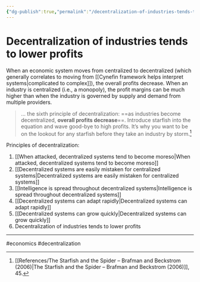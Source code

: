 ```yaml
---
{"dg-publish":true,"permalink":"/decentralization-of-industries-tends-to-lower-profits/"}
---
```



# Decentralization of industries tends to lower profits

When an economic system moves from centralized to decentralized (which generally correlates to moving from [[Cynefin framework helps interpret systems\|complicated to complex]]), the overall profits decrease. When an industry is centralized (i.e., a monopoly), the profit margins can be much higher than when the industry is governed by supply and demand from multiple providers.

> … the sixth principle of decentralization: ==as industries become decentralized, **overall profits decrease**==. Introduce starfish into the equation and wave good-bye to high profits. It’s why you want to be on the lookout for any starfish before they take an industry by storm.[^1]

Principles of decentralization:
1. [[When attacked, decentralized systems tend to become moreso\|When attacked, decentralized systems tend to become moreso]]
2. [[Decentralized systems are easily mistaken for centralized systems\|Decentralized systems are easily mistaken for centralized systems]]
3. [[Intelligence is spread throughout decentralized systems\|Intelligence is spread throughout decentralized systems]]
4. [[Decentralized systems can adapt rapidly\|Decentralized systems can adapt rapidly]]
5. [[Decentralized systems can grow quickly\|Decentralized systems can grow quickly]]
6. Decentralization of industries tends to lower profits

---
#economics #decentralization 

[^1]: [[References/The Starfish and the Spider – Brafman and Beckstrom (2006)\|The Starfish and the Spider – Brafman and Beckstrom (2006)]], 45.